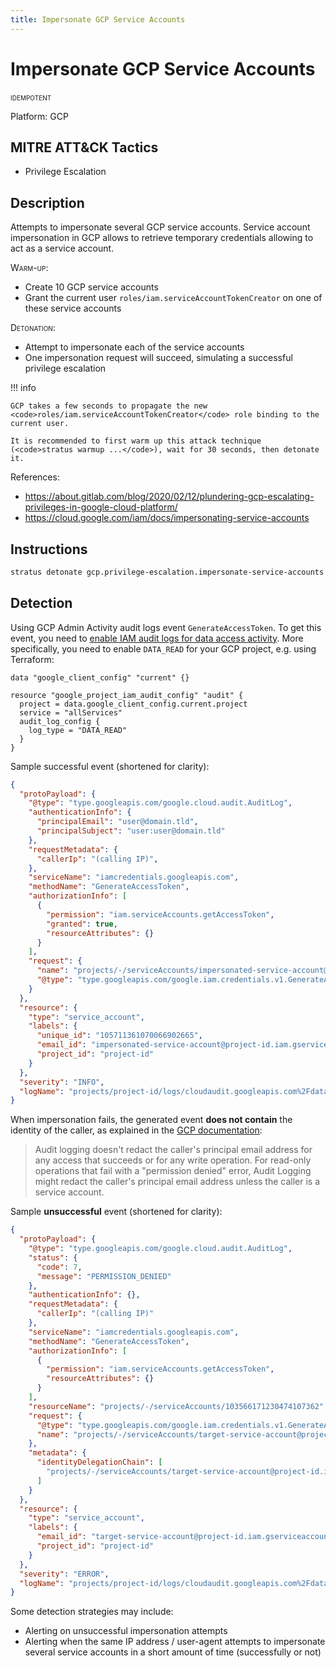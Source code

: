 ```yaml
---
title: Impersonate GCP Service Accounts
---
```


# Impersonate GCP Service Accounts


 <span class="smallcaps w3-badge w3-blue w3-round w3-text-white" title="This attack technique can be detonated multiple times">idempotent</span> 

Platform: GCP

## MITRE ATT&CK Tactics


- Privilege Escalation

## Description


Attempts to impersonate several GCP service accounts. Service account impersonation in GCP allows to retrieve
temporary credentials allowing to act as a service account.

<span style="font-variant: small-caps;">Warm-up</span>:

- Create 10 GCP service accounts
- Grant the current user <code>roles/iam.serviceAccountTokenCreator</code> on one of these service accounts

<span style="font-variant: small-caps;">Detonation</span>:

- Attempt to impersonate each of the service accounts
- One impersonation request will succeed, simulating a successful privilege escalation


!!! info

    GCP takes a few seconds to propagate the new <code>roles/iam.serviceAccountTokenCreator</code> role binding to the current user.

    It is recommended to first warm up this attack technique (<code>stratus warmup ...</code>), wait for 30 seconds, then detonate it.

References:

- https://about.gitlab.com/blog/2020/02/12/plundering-gcp-escalating-privileges-in-google-cloud-platform/
- https://cloud.google.com/iam/docs/impersonating-service-accounts


## Instructions

```bash title="Detonate with Stratus Red Team"
stratus detonate gcp.privilege-escalation.impersonate-service-accounts
```
## Detection


Using GCP Admin Activity audit logs event <code>GenerateAccessToken</code>. 
To get this event, you need to [enable IAM audit logs for data access activity](https://cloud.google.com/iam/docs/audit-logging#enabling_audit_logging).
More specifically, you need to enable <code>DATA_READ</code> for your GCP project, e.g. using Terraform:

```hcl
data "google_client_config" "current" {}

resource "google_project_iam_audit_config" "audit" {
  project = data.google_client_config.current.project
  service = "allServices"
  audit_log_config {
    log_type = "DATA_READ"
  }
}
```

Sample successful event (shortened for clarity):

```json hl_lines="12 21"
{
  "protoPayload": {
    "@type": "type.googleapis.com/google.cloud.audit.AuditLog",
    "authenticationInfo": {
      "principalEmail": "user@domain.tld",
      "principalSubject": "user:user@domain.tld"
    },
    "requestMetadata": {
      "callerIp": "(calling IP)",
    },
    "serviceName": "iamcredentials.googleapis.com",
    "methodName": "GenerateAccessToken",
    "authorizationInfo": [
      {
        "permission": "iam.serviceAccounts.getAccessToken",
        "granted": true,
        "resourceAttributes": {}
      }
    ],
    "request": {
      "name": "projects/-/serviceAccounts/impersonated-service-account@project-id.iam.gserviceaccount.com",
      "@type": "type.googleapis.com/google.iam.credentials.v1.GenerateAccessTokenRequest"
    }
  },
  "resource": {
    "type": "service_account",
    "labels": {
      "unique_id": "105711361070066902665",
      "email_id": "impersonated-service-account@project-id.iam.gserviceaccount.com",
      "project_id": "project-id"
    }
  },
  "severity": "INFO",
  "logName": "projects/project-id/logs/cloudaudit.googleapis.com%2Fdata_access"
}
```


When impersonation fails, the generated event **does not contain** the identity of the caller, as explained in the
[GCP documentation](https://cloud.google.com/logging/docs/audit#user-id):

> Audit logging doesn't redact the caller's principal email address for any access that succeeds or for any write operation.
> For read-only operations that fail with a "permission denied" error, Audit Logging might redact the caller's principal 
> email address unless the caller is a service account.

Sample **unsuccessful** event (shortened for clarity):

```json hl_lines="5 6 13 38"
{
  "protoPayload": {
    "@type": "type.googleapis.com/google.cloud.audit.AuditLog",
    "status": {
      "code": 7,
      "message": "PERMISSION_DENIED"
    },
    "authenticationInfo": {},
    "requestMetadata": {
      "callerIp": "(calling IP)"
    },
    "serviceName": "iamcredentials.googleapis.com",
    "methodName": "GenerateAccessToken",
    "authorizationInfo": [
      {
        "permission": "iam.serviceAccounts.getAccessToken",
        "resourceAttributes": {}
      }
    ],
    "resourceName": "projects/-/serviceAccounts/103566171230474107362",
    "request": {
      "@type": "type.googleapis.com/google.iam.credentials.v1.GenerateAccessTokenRequest",
      "name": "projects/-/serviceAccounts/target-service-account@project-id.iam.gserviceaccount.com"
    },
    "metadata": {
      "identityDelegationChain": [
        "projects/-/serviceAccounts/target-service-account@project-id.iam.gserviceaccount.com"
      ]
    }
  },
  "resource": {
    "type": "service_account",
    "labels": {
      "email_id": "target-service-account@project-id.iam.gserviceaccount.com",
      "project_id": "project-id"
    }
  },
  "severity": "ERROR",
  "logName": "projects/project-id/logs/cloudaudit.googleapis.com%2Fdata_access"
}
```

Some detection strategies may include:

* Alerting on unsuccessful impersonation attempts
* Alerting when the same IP address / user-agent attempts to impersonate several service accounts in a 
short amount of time (successfully or not)


